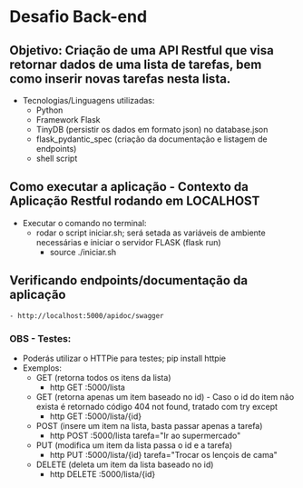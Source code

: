 # Desafio Back-end

## Objetivo: Criação de uma API Restful que visa retornar dados de uma lista de tarefas, bem como inserir novas tarefas nesta lista.
- Tecnologias/Linguagens utilizadas:
  - Python
  - Framework Flask
  - TinyDB (persistir os dados em formato json) no database.json
  - flask_pydantic_spec (criação da documentação e listagem de endpoints)
  - shell script

## Como executar a aplicação - Contexto da Aplicação Restful rodando em LOCALHOST
- Executar o comando no terminal:
  -  rodar o script iniciar.sh; será setada as variáveis de ambiente necessárias e iniciar o servidor FLASK (flask run)
     -  source ./iniciar.sh

## Verificando endpoints/documentação da aplicação
    - http://localhost:5000/apidoc/swagger

### OBS - Testes:
- Poderás utilizar o HTTPie para testes; pip install httpie
- Exemplos:
  - GET (retorna todos os itens da lista)
    - http GET :5000/lista
  - GET (retorna apenas um item baseado no id) - Caso o id do item não exista é retornado código 404 not found, tratado com try except
    - http GET :5000/lista/{id}
  - POST (insere um item na lista, basta passar apenas a tarefa)
    - http POST :5000/lista tarefa="Ir ao supermercado"
  - PUT (modifica um item da lista passa o id e a tarefa)
    - http PUT :5000/lista/{id} tarefa="Trocar os lençois de cama"
  - DELETE (deleta um item da lista baseado no id)
    - http DELETE :5000/lista/{id}